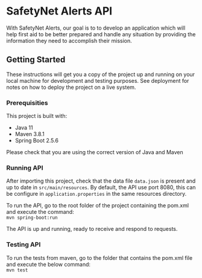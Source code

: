 # SafetyNet Alerts API
With SafetyNet Alerts, our goal is to to develop an application which will help first aid to be better prepared and handle any situation by providing the information they need to accomplish their mission.

## Getting Started

These instructions will get you a copy of the project up and running on your local machine for development and testing purposes. See deployment for notes on how to deploy the project on a live system.

### Prerequisities

This project is built with:

- Java 11
- Maven 3.8.1
- Spring Boot 2.5.6

Please check that you are using the correct version of Java and Maven

### Running API

After importing this project, check that the data file `data.json` is present and up to date in `src/main/resources`. By default, the API use port 8080, this can be configure in `application.properties` in the same resources directory.

To run the API, go to the root folder of the project containing the pom.xml and execute the command:  
`mvn spring-boot:run`

The API is up and running, ready to receive and respond to requests.

### Testing API

To run the tests from maven, go to the folder that contains the pom.xml file and execute the below command:  
`mvn test`

